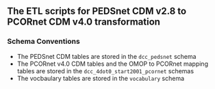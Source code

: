 ## The ETL scripts for PEDSnet CDM v2.8 to PCORnet CDM v4.0 transformation

### Schema Conventions

- The PEDSnet CDM tables are stored in the `dcc_pedsnet` schema
- The PCORnet v4.0 CDM tables and the OMOP to PCORnet mapping tables are stored in the `dcc_4dot0_start2001_pcornet` schemas
- The vocbaulary tables are stored in the `vocabulary` schema 
